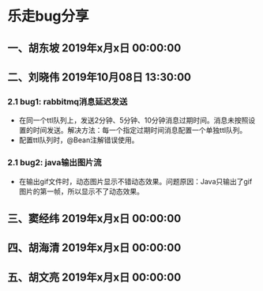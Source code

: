 # 乐走bug分享

## 一、胡东坡  2019年x月x日 00:00:00

## 二、刘晓伟  2019年10月08日 13:30:00

### 2.1 bug1: rabbitmq消息延迟发送

* 在同一个ttl队列上，发送2分钟、5分钟、10分钟消息过期时间。消息未按照设置的时间发送。解决方法：每一个指定过期时间消息配置一个单独ttl队列。
* 配置ttl队列时，@Bean注解错误使用。

### 2.1 bug2: java输出图片流

* 在输出gif文件时，动态图片显示不错动态效果。问题原因：Java只输出了gif图片的第一帧，所以显示不了动态效果。


## 三、窦经纬  2019年x月x日 00:00:00

## 四、胡海清  2019年x月x日 00:00:00

## 五、胡文亮  2019年x月x日 00:00:00
